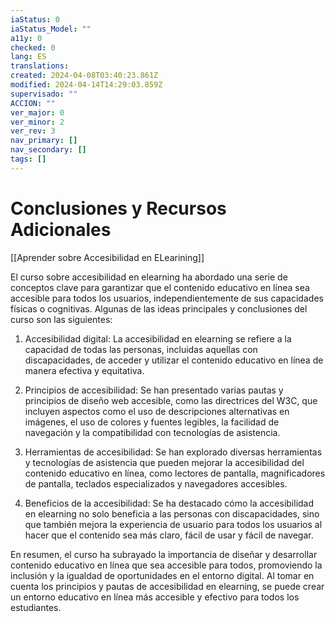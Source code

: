 ```yaml
---
iaStatus: 0
iaStatus_Model: ""
a11y: 0
checked: 0
lang: ES
translations: 
created: 2024-04-08T03:40:23.861Z
modified: 2024-04-14T14:29:03.859Z
supervisado: ""
ACCION: ""
ver_major: 0
ver_minor: 2
ver_rev: 3
nav_primary: []
nav_secondary: []
tags: []
---
```

# Conclusiones y Recursos Adicionales

[[Aprender sobre Accesibilidad en ELearining]]

El curso sobre accesibilidad en elearning ha abordado una serie de conceptos clave para garantizar que el contenido educativo en línea sea accesible para todos los usuarios, independientemente de sus capacidades físicas o cognitivas. Algunas de las ideas principales y conclusiones del curso son las siguientes:

  

1. Accesibilidad digital: La accesibilidad en elearning se refiere a la capacidad de todas las personas, incluidas aquellas con discapacidades, de acceder y utilizar el contenido educativo en línea de manera efectiva y equitativa.

  

2. Principios de accesibilidad: Se han presentado varias pautas y principios de diseño web accesible, como las directrices del W3C, que incluyen aspectos como el uso de descripciones alternativas en imágenes, el uso de colores y fuentes legibles, la facilidad de navegación y la compatibilidad con tecnologías de asistencia.

  

3. Herramientas de accesibilidad: Se han explorado diversas herramientas y tecnologías de asistencia que pueden mejorar la accesibilidad del contenido educativo en línea, como lectores de pantalla, magnificadores de pantalla, teclados especializados y navegadores accesibles.

  

4. Beneficios de la accesibilidad: Se ha destacado cómo la accesibilidad en elearning no solo beneficia a las personas con discapacidades, sino que también mejora la experiencia de usuario para todos los usuarios al hacer que el contenido sea más claro, fácil de usar y fácil de navegar.

  

En resumen, el curso ha subrayado la importancia de diseñar y desarrollar contenido educativo en línea que sea accesible para todos, promoviendo la inclusión y la igualdad de oportunidades en el entorno digital. Al tomar en cuenta los principios y pautas de accesibilidad en elearning, se puede crear un entorno educativo en línea más accesible y efectivo para todos los estudiantes.